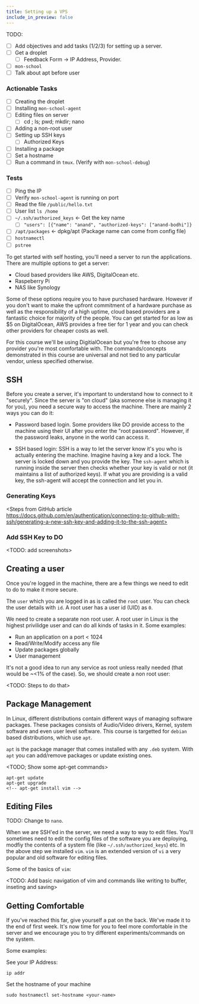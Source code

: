 ```yaml
---
title: Setting up a VPS
include_in_preview: false
---
```


TODO:
- [ ] Add objectives and add tasks (1/2/3) for setting up a server.
- [ ] Get a droplet
  - [ ] Feedback Form -> IP Address, Provider.
- [ ] `mon-school`
- [ ] Talk about apt before user

### Actionable Tasks

- [ ] Creating the droplet
- [ ] Installing `mon-school-agent`
- [ ] Editing files on server
  - [ ] cd ; ls; pwd; mkdir; nano
- [ ] Adding a non-root user
- [ ] Setting up SSH keys
  - [ ] Authorized Keys
- [ ] Installing a package
- [ ] Set a hostname
- [ ] Run a command in `tmux`. (Verify with `mon-school-debug`)

### Tests

- [ ] Ping the IP
- [ ] Verify `mon-school-agent` is running on port
- [ ] Read the file `/public/hello.txt`
- [ ] User list `ls /home`
- [ ] `~/.ssh/authorized_keys` <- Get the key name
  - [ ] `"users": [{"name": "anand", "authorized-keys": ["anand-bodhi"]}`
- [ ] `/apt/packages` <- dpkg/apt (Package name can come from config file)
- [ ] `hostnamectl`
- [ ] `pstree`

To get started with self hosting, you'll need a server to run the applications. There are multiple options to get a server:

- Cloud based providers like AWS, DigitalOcean etc.
- Raspeberry Pi
- NAS like Synology

Some of these options require you to have purchased hardware. However if you don't want to make the upfront commitment of a hardware purchase as well as the responsibility of a high uptime, cloud based providers are a fantastic choice for majority of the people. You can get started for as low as $5 on DigitalOcean, AWS provides a free tier for 1 year and you can check other providers for cheaper costs as well.

For this course we'll be using DigitialOcean but you're free to choose any provider you're most comfortable with. The commands/concepts demonstrated in this course are universal and not tied to any particular vendor, unless specified otherwise.

## SSH

Before you create a server, it's important to understand how to connect to it "securely". Since the server is "on cloud" (aka someone else is managing it for you), you need a secure way to access the machine. There are mainly 2 ways you can do it:

- Password based login. Some providers like DO provide access to the machine using their UI after you enter the "root password". However, if the password leaks, anyone in the world can access it.

- SSH based login: SSH is a way to let the server know it's you who is actually entering the machine. Imagine having a key and a lock. The server is locked down and you provide the key. The `ssh-agent` which is running inside the server then checks whether your key is valid or not (it maintains a list of authorized keys). If what you are providing is a valid key, the ssh-agent will accept the connection and let you in.

### Generating Keys
 
<Steps from GitHub article https://docs.github.com/en/authentication/connecting-to-github-with-ssh/generating-a-new-ssh-key-and-adding-it-to-the-ssh-agent>

### Add SSH Key to DO

<TODO: add screenshots>

## Creating a user

Once you're logged in the machine, there are a few things we need to edit to do to make it more secure.

The `user` which you are logged in as is called the `root` user. You can check the user details with `id`. A root user has a user id (UID) as `0`.

We need to create a separate non root user. A root user in Linux is the highest privilidge user and can do all kinds of tasks in it. Some examples:

- Run an application on a port < 1024
- Read/Write/Modify access any file
- Update packages globally
- User management

It's not a good idea to run any service as root unless really needed (that would be ~<1% of the case). So, we should create a non root user:

<TODO: Steps to do that>

## Package Management

In Linux, different distributions contain different ways of managing software packages. These packages consists of Audio/Video drivers, Kernel, system software and even user level software. This course is targetted for `debian` based distributions, which use `apt`.

`apt` is the package manager that comes installed with any `.deb` system. With `apt` you can add/remove packages or update existing ones.

<TODO; Show some apt-get commands>

```
apt-get update
apt-get upgrade
<!-- apt-get install vim -->
```

## Editing Files

TODO: Change to `nano`.

When we are SSH'ed in the server, we need a way to way to edit files. You'll sometimes need to edit the config files of the software you are deploying, modfiy the contents of a system file (like `~/.ssh/authorized_keys`) etc. In the above step we installed `vim`. `vim` is an extended version of `vi` a very popular and old software for editing files.

Some of the basics of `vim`:

<TODO: Add basic navigation of vim and commands like writing to buffer, inseting and saving>

## Getting Comfortable

If you've reached this far, give yourself a pat on the back. We've made it to the end of first week. It's now time for you to feel more comfortable in the server and we encourage you to try different experiments/commands on the system.

Some examples:

See your IP Address:

```
ip addr
```


Set the hostname of your machine

```
sudo hostnamectl set-hostname <your-name>
```

